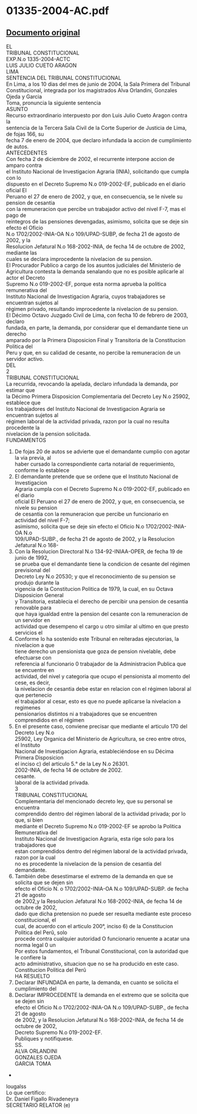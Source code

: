 
01335-2004-AC.pdf
=================
  
[Documento original](https://tc.gob.pe/jurisprudencia/2005/01335-2004-AC.pdf)  
---  
EL  
TRIBUNAL CONSTITUCIONAL  
EXP.N.o 1335-2004-ACTC  
LUIS JULIO CUETO ARAGON  
LIMA  
SENTENCIA DEL TRIBUNAL CONSTITUCIONAL  
En Lima, a los 10 dias del mes de junio de 2004, la Sala Primera del Tribunal  
Constitucional, integrada por los magistrados Alva Orlandini, Gonzales Ojeda y Garcia  
Toma, pronuncia la siguiente sentencia  
ASUNTO  
Recurso extraordinario interpuesto por don Luis Julio Cueto Aragon contra la  
sentencia de la Tercera Sala Civil de la Corte Superior de Justicia de Lima, de fojas 166, su  
fecha 7 de enero de 2004, que declaro infundada la accion de cumplimiento de autos.  
ANTECEDENTES  
Con fecha 2 de diciembre de 2002, el recurrente interpone accion de amparo contra  
el Instituto Nacional de Investigacion Agraria (INIA), solicitando que cumpla con lo  
dispuesto en el Decreto Supremo N.o 019-2002-EF, publicado en el diario oficial El  
Peruano el 27 de enero de 2002, y que, en consecuencia, se le nivele su pension de cesantia  
con la remuneracion que percibe un trabajador activo del nivel F-7, mas el pago de  
reintegros de las pensiones devengadas, asimismo, solicita que se deje sin efecto el Oficio  
N.o 1702/2002-INIA-OA N.o 109/UPAD-SUBP, de fecha 21 de agosto de 2002, y la  
Resolucion Jefatural N.o 168-2002-INIA, de fecha 14 de octubre de 2002, mediante las  
cuales se declara improcedente la nivelacion de su pension.  
El Procurador Publico a cargo de los asuntos judiciales del Ministerio de  
Agricultura contesta la demanda senalando que no es posible aplicarle al actor el Decreto  
Supremo N.o 019-2002-EF, porque esta norma aprueba la politica remunerativa del  
Instituto Nacional de Investigacion Agraria, cuyos trabajadores se encuentran sujetos al  
régimen privado, resultando improcedente la nivelacion de su pension.  
El Décimo Octavo Juzgado Civil de Lima, con fecha 10 de febrero de 2003, declaro  
fundada, en parte, la demanda, por considerar que el demandante tiene un derecho  
amparado por la Primera Disposicion Final y Transitoria de la Constitucion Politica del  
Peru y que, en su calidad de cesante, no percibe la remuneracion de un servidor activo.  
DEL  
2  
TRIBUNAL CONSTITUCIONAL  
La recurrida, revocando la apelada, declaro infundada la demanda, por estimar que  
la Décimo Primera Disposicion Complementaria del Decreto Ley N.o 25902, establece que  
los trabajadores del Instituto Nacional de Investigacion Agraria se encuentran sujetos al  
régimen laboral de la actividad privada, razon por la cual no resulta procedente la  
nivelacion de la pension solicitada.  
FUNDAMENTOS  
1. De fojas 20 de autos se advierte que el demandante cumplio con agotar la via previa, al  
haber cursado la correspondiente carta notarial de requerimiento, conforme lo establece  
2. El demandante pretende que se ordene que el Instituto Nacional de Investigacion  
Agraria cumpla con el Decreto Supremo N.o 019-2002-EF, publicado en el diario  
oficial El Peruano el 27 de enero de 2002, y que, en consecuencia, se nivele su pension  
de cesantia con la remuneracion que percibe un funcionario en actividad del nivel F-7;  
asimismo, solicita que se deje sin efecto el Oficio N.o 1702/2002-INIA-OA N.o  
109/UPAD-SUBP., de fecha 21 de agosto de 2002, y la Resolucion Jefatural N.o 168-  
3. Con la Resolucion Directoral N.o 134-92-INIAA-OPER, de fecha 19 de junio de 1992,  
se prueba que el demandante tiene la condicion de cesante del régimen previsional del  
Decreto Ley N.o 20530; y que el reconocimiento de su pension se produjo durante la  
vigencia de la Constitucion Politica de 1979, la cual, en su Octava Disposicion General  
y Transitoria, establecia el derecho de percibir una pension de cesantia renovable para  
que haya igualdad entre la pension del cesante con la remuneracion de un servidor en  
actividad que desempeno el cargo u otro similar al ultimo en que presto servicios el  
4. Conforme lo ha sostenido este Tribunal en reiteradas ejecutorias, la nivelacion a que  
tiene derecho un pensionista que goza de pension nivelable, debe efectuarse con  
referencia al funcionario 0 trabajador de la Administracion Publica que se encuentre en  
actividad, del nivel y categoria que ocupo el pensionista al momento del cese, es decir,  
la nivelacion de cesantia debe estar en relacion con el régimen laboral al que pertenecio  
el trabajador al cesar, esto es que no puede aplicarse la nivelacion a regimenes  
pensionarios distintos ni a trabajadores que se encuentren comprendidos en el régimen  
5. En el presente caso, conviene precisar que mediante el articulo 170 del Decreto Ley N.o  
25902, Ley Organica del Ministerio de Agricultura, se creo entre otros, el Instituto  
Nacional de Investigacion Agraria, estableciéndose en su Décima Primera Disposicion  
el inciso c) del articulo 5.° de la Ley N.o 26301.  
2002-INIA, de fecha 14 de octubre de 2002.  
cesante.  
laboral de la actividad privada.  
3  
TRIBUNAL CONSTITUCIONAL  
Complementaria del mencionado decreto ley, que su personal se encuentra  
comprendido dentro del régimen laboral de la actividad privada; por lo que, si bien  
mediante el Decreto Supremo N.o 019-2002-EF se aprobo la Politica Remunerativa del  
Instituto Nacional de Investigacion Agraria, esta rige solo para los trabajadores que  
estan comprendidos dentro del régimen laboral de la actividad privada, razon por la cual  
no es procedente la nivelacion de la pension de cesantia del demandante.  
6. También debe desestimarse el extremo de la demanda en que se solicita que se dejen sin  
efecto el Oficio N. o 1702/2002-INIA-OA N.o 109/UPAD-SUBP. de fecha 21 de agosto  
de 2002,y la Resolucion Jefatural N.o 168-2002-INIA, de fecha 14 de octubre de 2002,  
dado que dicha pretension no puede ser resuelta mediante este proceso constitucional, el  
cual, de acuerdo con el articulo 200°, inciso 6) de la Constitucion Politica del Perû, solo  
procede contra cualquier autoridad O funcionario renuente a acatar una norma legal 0 un  
Por estos fundamentos, el Tribunal Constitucional, con la autoridad que le confiere la  
acto administrativo, situacion que no se ha producido en este caso.  
Constitucion Politica del Perû  
HA RESUELTO  
1. Declarar INFUNDADA en parte, la demanda, en cuanto se solicita el cumplimiento del  
2. Declarar IMPROCEDENTE la demanda en el extremo que se solicita que se dejen sin  
efecto el Oficio N.o 1702/2002-INIA-OA N.o 109/UPAD-SUBP., de fecha 21 de agosto  
de 2002, y la Resolucion Jefatural N.o 168-2002-INIA, de fecha 14 de octubre de 2002,  
Decreto Supremo N.o 019-2002-EF.  
Publiques y notifiquese.  
SS.  
ALVA ORLANDINI  
GONZALES OJEDA  
GARCIA TOMA  
-  
lougalss  
Lo que certifico:  
Dr. Daniel Figallo Rivadeneyra  
SECRETARIO RELATOR (e)
